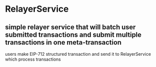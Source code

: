 # RelayerService

## simple relayer service that will batch user submitted transactions and submit multiple transactions in one meta-transaction

users  make EIP-712 structured transaction and send it to RelayerService which process transactions
